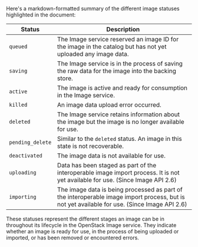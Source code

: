 Here's a markdown-formatted summary of the different image statuses highlighted in the document:

| Status | Description |
|--------|-------------|
| `queued` | The Image service reserved an image ID for the image in the catalog but has not yet uploaded any image data. |
| `saving` | The Image service is in the process of saving the raw data for the image into the backing store. |
| `active` | The image is active and ready for consumption in the Image service. |
| `killed` | An image data upload error occurred. |
| `deleted` | The Image service retains information about the image but the image is no longer available for use. |
| `pending_delete` | Similar to the `deleted` status. An image in this state is not recoverable. |
| `deactivated` | The image data is not available for use. |
| `uploading` | Data has been staged as part of the interoperable image import process. It is not yet available for use. (Since Image API 2.6) |
| `importing` | The image data is being processed as part of the interoperable image import process, but is not yet available for use. (Since Image API 2.6) |

These statuses represent the different stages an image can be in throughout its lifecycle in the OpenStack Image service. They indicate whether an image is ready for use, in the process of being uploaded or imported, or has been removed or encountered errors.
